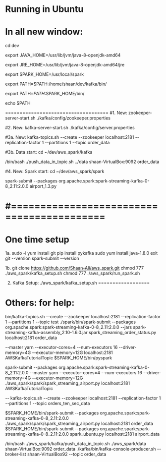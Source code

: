 # Running in Ubuntu
# In all new window:
cd dev

export JAVA_HOME=/usr/lib/jvm/java-8-openjdk-amd64

export JRE_HOME=/usr/lib/jvm/java-8-openjdk-amd64/jre

export SPARK_HOME=/usr/local/spark

export PATH=$PATH:/home/shaan/dev/kafka/bin/

export PATH=$PATH:$SPARK_HOME/bin/

echo $PATH

====================================
#1. New:
zookeeper-server-start.sh ./kafka/config/zookeeper.properties

#2. New:
kafka-server-start.sh ./kafka/config/server.properties

#3a. New: 
kafka-topics.sh --create --zookeeper localhost:2181 --replication-factor 1 --partitions 1 --topic order_data

#3b. Data start:
cd ~/dev/aws_spark/kafka

/bin/bash ./push_data_in_topic.sh ../data shaan-VirtualBox:9092 order_data

#4. New: Spark start: 
cd ~/dev/aws_spark/spark

spark-submit --packages org.apache.spark:spark-streaming-kafka-0-8_2.11:2.0.0  airport_1.3.py


#==========================================
==========================================
# One time setup
1a. 
sudo -i
yum install git
pip install pykafka
sudo yum install java-1.8.0
exit
git --version
spark-submit --version

1b.
git clone https://github.com/Shaan-Ali/aws_spark.git
chmod 777 ./aws_spark/kafka_setup.sh
chmod 777 ./aws_spark/run_spark.sh

2. Kafka Setup:
./aws_spark/kafka_setup.sh
==================
# Others: for help:
bin/kafka-topics.sh --create --zookeeper localhost:2181 --replication-factor 1 --partitions 1 --topic test
./spark/bin/spark-submit --packages org.apache.spark:spark-streaming-kafka-0-8_2.11:2.0.0  --jars spark-streaming-kafka-assembly_2.10-1.6.0.jar spark_streaming_order_status.py localhost:2181 order_data

--master yarn --executor-cores=4 --num-executors 16 --driver-memory=4G --executor-memory=12G
 localhost:2181 AWSKafkaTutorialTopic
$SPARK_HOME/bin/pyspark


spark-submit --packages org.apache.spark:spark-streaming-kafka-0-8_2.11:2.0.0 --master yarn --executor-cores=4 --num-executors 16 --driver-memory=4G --executor-memory=12G 
./aws_spark/spark/spark_streaming_airport.py localhost:2181 AWSKafkaTutorialTopic

-- kafka-topics.sh --create --zookeeper localhost:2181 --replication-factor 1 --partitions 1 --topic orders_ten_sec_data

$SPARK_HOME/bin/spark-submit --packages org.apache.spark:spark-streaming-kafka-0-8_2.11:2.0.0 ./aws_spark/spark/spark_streaming_airport.py localhost:2181 order_data
$SPARK_HOME/bin/spark-submit --packages org.apache.spark:spark-streaming-kafka-0-8_2.11:2.0.0 spark_ubuntu.py localhost:2181 airport_data

/bin/bash ./aws_spark/kafka/push_data_in_topic.sh ./aws_spark/data shaan-VirtualBox:9092 order_data
./kafka/bin/kafka-console-producer.sh --broker-list shaan-VirtualBox92  --topic order_data